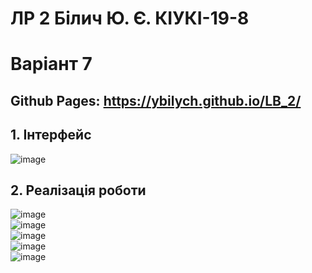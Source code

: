 # ЛР 2 Білич Ю. Є. КІУКІ-19-8 <br/>
# Варіант 7 <br/>
## Github Pages: https://ybilych.github.io/LB_2/<br/>
## 1. Інтерфейс<br/>
![image](https://user-images.githubusercontent.com/119451795/230998985-7c6250c6-a7d8-4aac-a4d3-c88f8e79e7c6.png)<br/>
## 2. Реалізація роботи<br/>
![image](https://user-images.githubusercontent.com/119451795/230999027-ec6e7d8b-79f7-4985-aea7-1b39657c2274.png)<br/>
![image](https://user-images.githubusercontent.com/119451795/230999108-ea4f3a69-716a-4acb-90aa-d2a42a22eb25.png)<br/>
![image](https://user-images.githubusercontent.com/119451795/230999176-214b751b-7551-4fc2-8abf-e5723e5f7742.png)<br/>
![image](https://user-images.githubusercontent.com/119451795/230999265-b0a432fb-ae38-4eae-9e88-7e133bb13b54.png)<br/>
![image](https://user-images.githubusercontent.com/119451795/230999336-0cfc200c-5e7e-4bfe-8dfb-2deef53abc14.png)<br/>

